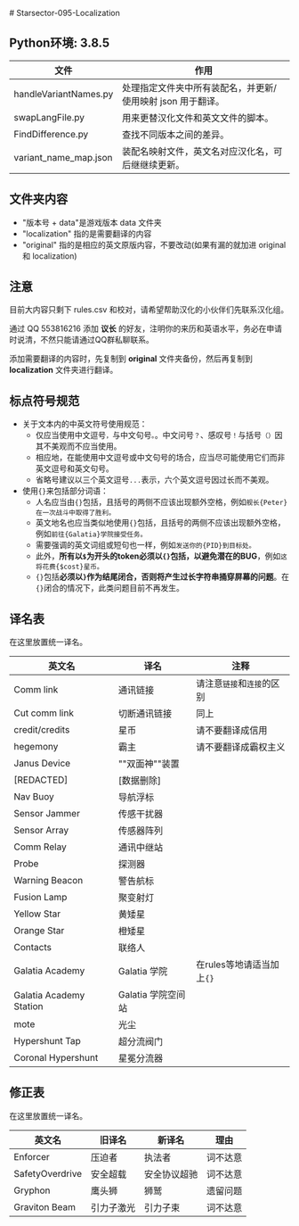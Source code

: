 ﻿﻿﻿# Starsector-095-Localization

## Python环境: 3.8.5
| 文件                                  | 作用                                                        |
| ------------------------------------- | ----------------------------------------------------------- |
| handleVariantNames.py                 | 处理指定文件夹中所有装配名，并更新/使用映射 json 用于翻译。 |
| swapLangFile.py                       | 用来更替汉化文件和英文文件的脚本。                          |
| FindDifference.py                     | 查找不同版本之间的差异。                                    |
| variant_name_map.json                 | 装配名映射文件，英文名对应汉化名，可后继继续更新。          |

## 文件夹内容

* "版本号 + data"是游戏版本 data 文件夹
* "localization" 指的是需要翻译的内容
* "original" 指的是相应的英文原版内容，不要改动(如果有漏的就加进 original 和 localization)

## 注意
目前大内容只剩下 rules.csv 和校对，请希望帮助汉化的小伙伴们先联系汉化组。

通过 QQ 553816216 添加 **议长** 的好友，注明你的来历和英语水平，务必在申请时说清，不然只能请通过QQ群私聊联系。

添加需要翻译的内容时，先复制到 **original** 文件夹备份，然后再复制到 **localization** 文件夹进行翻译。

## 标点符号规范

* 关于文本内的中英文符号使用规范：
  * 仅应当使用中文逗号`，`与中文句号`。`。中文问号`？`、感叹号`！`与括号`（）`因其不美观而不应当使用。
  * 相应地，在能使用中文逗号或中文句号的场合，应当尽可能使用它们而非英文逗号和英文句号。
  * 省略号建议以三个英文逗号`...`表示，六个英文逗号因过长而不美观。
* 使用`{}`来包括部分词语：
  * 人名应当由`{}`包括，且括号的两侧不应该出现额外空格，例如`舰长{Peter}在一次战斗中取得了胜利。`
  * 英文地名也应当类似地使用`{}`包括，且括号的两侧不应该出现额外空格，例如`前往{Galatia}学院接受任务。`
  * 需要强调的英文词组或短句也一样，例如`发送你的{PID}到目标处。`
  * 此外，**所有以`$`为开头的token必须以`{}`包括，以避免潜在的BUG**，例如`这将花费{$cost}星币。`
  * `{}`包括**必须以`}`作为结尾闭合，否则将产生过长字符串捅穿屏幕的问题**。在`{}`闭合的情况下，此类问题目前不再发生。

## 译名表
在这里放置统一译名。

| 英文名                  | 译名               | 注释                       |
| ----------------------- | ------------------ | -------------------------- |
| Comm link               | 通讯链接           | 请注意`链接`和`连接`的区别 |
| Cut comm link           | 切断通讯链接       | 同上                       |
| credit/credits          | 星币               | 请不要翻译成信用           |
| hegemony                | 霸主               | 请不要翻译成霸权主义       |
| Janus Device            | ""双面神""装置     |                            |
| [REDACTED]              | [数据删除]         |                            |
| Nav Buoy                | 导航浮标           |                            |
| Sensor Jammer           | 传感干扰器         |                            |
| Sensor Array            | 传感器阵列         |                            |
| Comm Relay              | 通讯中继站         |                            |
| Probe                   | 探测器             |                            |
| Warning Beacon          | 警告航标           |                            |
| Fusion Lamp             | 聚变射灯           |                            |
| Yellow Star             | 黄矮星             |                            |
| Orange Star             | 橙矮星             |                            |
| Contacts                | 联络人             |                            |
| Galatia Academy         | Galatia 学院       | 在rules等地请适当加上`{}`  |
| Galatia Academy Station | Galatia 学院空间站 |                            |
| mote                    | 光尘               |                            |
| Hypershunt Tap          | 超分流阀门         |                            |
| Coronal Hypershunt      | 星冕分流器         |                            |


## 修正表
在这里放置统一译名。

| 英文名          | 旧译名     | 新译名       | 理由     |
| --------------- | ---------- | ------------ | -------- |
| Enforcer        | 压迫者     | 执法者       | 词不达意 |
| SafetyOverdrive | 安全超载   | 安全协议超驰 | 词不达意 |
| Gryphon         | 鹰头狮     | 狮鹫         | 遗留问题 |
| Graviton Beam   | 引力子激光 | 引力子束     | 词不达意 |
